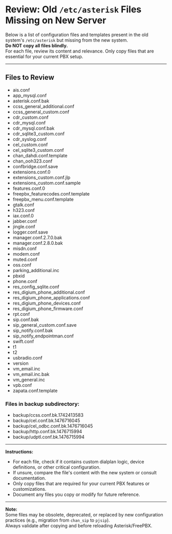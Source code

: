 # Review: Old `/etc/asterisk` Files Missing on New Server

Below is a list of configuration files and templates present in the old system's `/etc/asterisk` but missing from the new system.  
**Do NOT copy all files blindly.**  
For each file, review its content and relevance. Only copy files that are essential for your current PBX setup.

---

## Files to Review

- ais.conf
- app_mysql.conf
- asterisk.conf.bak
- ccss_general_additional.conf
- ccss_general_custom.conf
- cdr_custom.conf
- cdr_mysql.conf
- cdr_mysql.conf.bak
- cdr_sqlite3_custom.conf
- cdr_syslog.conf
- cel_custom.conf
- cel_sqlite3_custom.conf
- chan_dahdi.conf.template
- chan_ooh323.conf
- confbridge.conf.save
- extensions.conf.0
- extensions_custom.conf.jlp
- extensions_custom.conf.sample
- features.conf.0
- freepbx_featurecodes.conf.template
- freepbx_menu.conf.template
- gtalk.conf
- h323.conf
- iax.conf.0
- jabber.conf
- jingle.conf
- logger.conf.save
- manager.conf.2.7.0.bak
- manager.conf.2.8.0.bak
- misdn.conf
- modem.conf
- muted.conf
- oss.conf
- parking_additional.inc
- pbxid
- phone.conf
- res_config_sqlite.conf
- res_digium_phone_additional.conf
- res_digium_phone_applications.conf
- res_digium_phone_devices.conf
- res_digium_phone_firmware.conf
- rpt.conf
- sip.conf.bak
- sip_general_custom.conf.save
- sip_notify.conf.bak
- sip_notify_endpointman.conf
- swift.conf
- t1
- t2
- usbradio.conf
- version
- vm_email.inc
- vm_email.inc.bak
- vm_general.inc
- vpb.conf
- zapata.conf.template

### Files in backup subdirectory:
- backup/ccss.conf.bk.1742413583
- backup/cel.conf.bk.1476716045
- backup/cel_odbc.conf.bk.1476716045
- backup/http.conf.bk.1476715994
- backup/udptl.conf.bk.1476715994

---

**Instructions:**
- For each file, check if it contains custom dialplan logic, device definitions, or other critical configuration.
- If unsure, compare the file's content with the new system or consult documentation.
- Only copy files that are required for your current PBX features or customizations.
- Document any files you copy or modify for future reference.

---

**Note:**  
Some files may be obsolete, deprecated, or replaced by new configuration practices (e.g., migration from `chan_sip` to `pjsip`).  
Always validate after copying and before reloading Asterisk/FreePBX.
